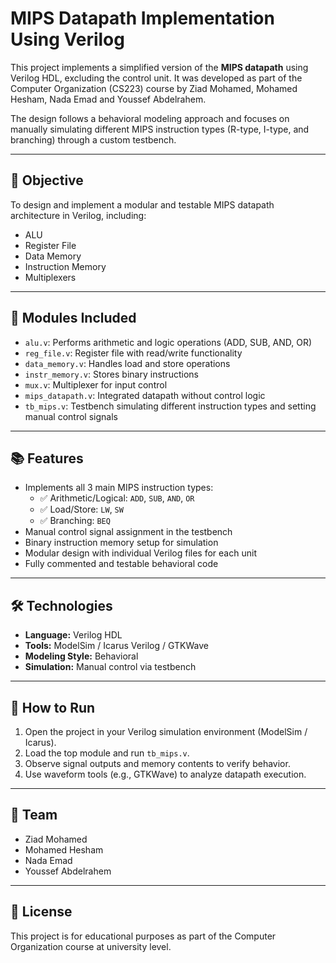 # MIPS Datapath Implementation Using Verilog

This project implements a simplified version of the **MIPS datapath** using Verilog HDL, excluding the control unit. It was developed as part of the Computer Organization (CS223) course by Ziad Mohamed, Mohamed Hesham, Nada Emad and Youssef Abdelrahem.

The design follows a behavioral modeling approach and focuses on manually simulating different MIPS instruction types (R-type, I-type, and branching) through a custom testbench.

---

## 🎯 Objective

To design and implement a modular and testable MIPS datapath architecture in Verilog, including:

- ALU
- Register File
- Data Memory
- Instruction Memory
- Multiplexers

---

## 🧩 Modules Included

- `alu.v`: Performs arithmetic and logic operations (ADD, SUB, AND, OR)
- `reg_file.v`: Register file with read/write functionality
- `data_memory.v`: Handles load and store operations
- `instr_memory.v`: Stores binary instructions
- `mux.v`: Multiplexer for input control
- `mips_datapath.v`: Integrated datapath without control logic
- `tb_mips.v`: Testbench simulating different instruction types and setting manual control signals

---

## 📚 Features

- Implements all 3 main MIPS instruction types:
  - ✅ Arithmetic/Logical: `ADD`, `SUB`, `AND`, `OR`
  - ✅ Load/Store: `LW`, `SW`
  - ✅ Branching: `BEQ`
- Manual control signal assignment in the testbench
- Binary instruction memory setup for simulation
- Modular design with individual Verilog files for each unit
- Fully commented and testable behavioral code

---

## 🛠 Technologies

- **Language:** Verilog HDL
- **Tools:** ModelSim / Icarus Verilog / GTKWave
- **Modeling Style:** Behavioral
- **Simulation:** Manual control via testbench

---

## 🚀 How to Run

1. Open the project in your Verilog simulation environment (ModelSim / Icarus).
2. Load the top module and run `tb_mips.v`.
3. Observe signal outputs and memory contents to verify behavior.
4. Use waveform tools (e.g., GTKWave) to analyze datapath execution.

---

## 👥 Team

- Ziad Mohamed  
- Mohamed Hesham
- Nada Emad
- Youssef Abdelrahem

---

## 📜 License

This project is for educational purposes as part of the Computer Organization course at university level.
